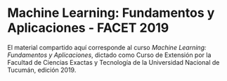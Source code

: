 # Machine Learning: Fundamentos y Aplicaciones - FACET 2019

El material compartido aquí corresponde al curso *Machine Learning: Fundamentos y Aplicaciones*, dictado como Curso de Extensión por la Facultad de Ciencias Exactas y Tecnología de la Universidad Nacional de Tucumán, edición 2019.
